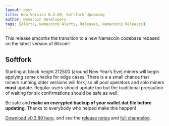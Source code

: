 ```yaml
---
layout: post
title: New Version 0.3.80, Softfork Upcoming
author: Namecoin Developers
tags: [Alerts, NamecoinQ Alerts, Releases, NamecoinQ Releases]
---
```

This release smooths the transition to a new Namecoin codebase rebased on the latest version of Bitcoin!

## Softfork

Starting at block height 212500 (around New Year’s Eve) miners will begin applying some checks for edge cases. There is a a small chance that miners running older versions will fork, so all pool operators and solo miners **must** update. Regular users should update too but the traditional precaution of waiting for six confirmations should be safe as well.

Be safe and **make an encrypted backup of your wallet.dat file before updating**. Thanks to everybody who helped make this happen!

[Download v0.3.80 here]({{site.baseurl}}download/), and see the [release notes](https://forum.namecoin.org/viewtopic.php?p=13717) and [full changelog](https://github.com/namecoin/namecoin-legacy/blob/namecoinq-release/changelog.md).
